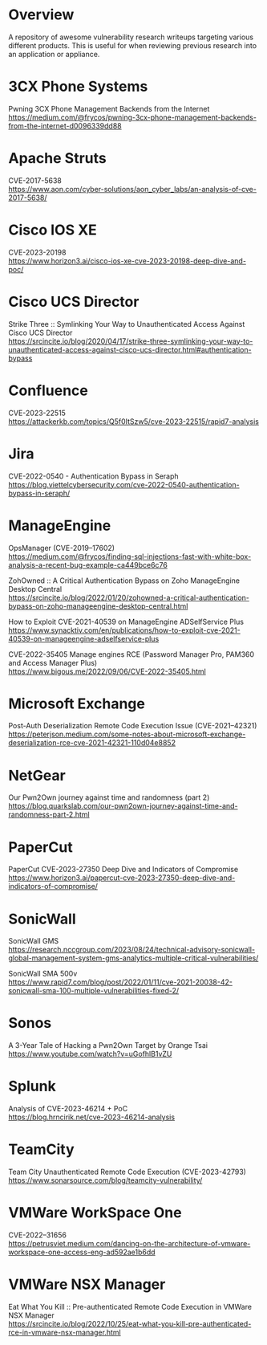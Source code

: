 # Overview

A repository of awesome vulnerability research writeups targeting various different products. This is useful for when reviewing previous research into an application or appliance.

# 3CX Phone Systems

Pwning 3CX Phone Management Backends from the Internet \
https://medium.com/@frycos/pwning-3cx-phone-management-backends-from-the-internet-d0096339dd88

# Apache Struts

CVE-2017-5638 \
https://www.aon.com/cyber-solutions/aon_cyber_labs/an-analysis-of-cve-2017-5638/

# Cisco IOS XE

CVE-2023-20198 \
https://www.horizon3.ai/cisco-ios-xe-cve-2023-20198-deep-dive-and-poc/

# Cisco UCS Director

Strike Three :: Symlinking Your Way to Unauthenticated Access Against Cisco UCS Director \
https://srcincite.io/blog/2020/04/17/strike-three-symlinking-your-way-to-unauthenticated-access-against-cisco-ucs-director.html#authentication-bypass

# Confluence

CVE-2023-22515 \
https://attackerkb.com/topics/Q5f0ItSzw5/cve-2023-22515/rapid7-analysis

# Jira

CVE-2022-0540 - Authentication Bypass in Seraph \
https://blog.viettelcybersecurity.com/cve-2022-0540-authentication-bypass-in-seraph/

# ManageEngine

OpsManager (CVE-2019–17602) \
https://medium.com/@frycos/finding-sql-injections-fast-with-white-box-analysis-a-recent-bug-example-ca449bce6c76

ZohOwned :: A Critical Authentication Bypass on Zoho ManageEngine Desktop Central \
https://srcincite.io/blog/2022/01/20/zohowned-a-critical-authentication-bypass-on-zoho-manageengine-desktop-central.html

How to Exploit CVE-2021-40539 on ManageEngine ADSelfService Plus \
https://www.synacktiv.com/en/publications/how-to-exploit-cve-2021-40539-on-manageengine-adselfservice-plus

CVE-2022-35405 Manage engines RCE (Password Manager Pro, PAM360 and Access Manager Plus) \
https://www.bigous.me/2022/09/06/CVE-2022-35405.html

# Microsoft Exchange

Post-Auth Deserialization Remote Code Execution Issue (CVE-2021–42321)  \
https://peterjson.medium.com/some-notes-about-microsoft-exchange-deserialization-rce-cve-2021-42321-110d04e8852

# NetGear

Our Pwn2Own journey against time and randomness (part 2) \
https://blog.quarkslab.com/our-pwn2own-journey-against-time-and-randomness-part-2.html

# PaperCut

PaperCut CVE-2023-27350 Deep Dive and Indicators of Compromise \
https://www.horizon3.ai/papercut-cve-2023-27350-deep-dive-and-indicators-of-compromise/

# SonicWall
 
SonicWall GMS \
https://research.nccgroup.com/2023/08/24/technical-advisory-sonicwall-global-management-system-gms-analytics-multiple-critical-vulnerabilities/

SonicWall SMA 500v \
https://www.rapid7.com/blog/post/2022/01/11/cve-2021-20038-42-sonicwall-sma-100-multiple-vulnerabilities-fixed-2/

# Sonos

A 3-Year Tale of Hacking a Pwn2Own Target by Orange Tsai \
https://www.youtube.com/watch?v=uGofhlB1vZU

# Splunk

Analysis of CVE-2023-46214 + PoC \
https://blog.hrncirik.net/cve-2023-46214-analysis

# TeamCity

Team City Unauthenticated Remote Code Execution (CVE-2023-42793) \
https://www.sonarsource.com/blog/teamcity-vulnerability/

# VMWare WorkSpace One

CVE-2022–31656 \
https://petrusviet.medium.com/dancing-on-the-architecture-of-vmware-workspace-one-access-eng-ad592ae1b6dd

# VMWare NSX Manager

Eat What You Kill :: Pre-authenticated Remote Code Execution in VMWare NSX Manager \
https://srcincite.io/blog/2022/10/25/eat-what-you-kill-pre-authenticated-rce-in-vmware-nsx-manager.html

